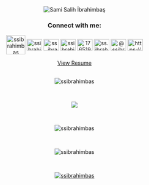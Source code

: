 <div align='center'>
  <img src="./ssibrahimbas_cover.svg" alt="Sami Salih İbrahimbaş" />
</div>

<h3 align="center">Connect with me:</h3>

<div align="center">

  
<a href="https://gitlab.com/ssibrahimbas" target="blank"><img align="center" src="https://about.gitlab.com/images/press/logo/svg/gitlab-logo-500.svg" alt="ssibrahimbas" height="auto" width="50" /></a>
<a href="https://dev.to/ssibrahimbas" target="blank"><img align="center" src="https://raw.githubusercontent.com/rahuldkjain/github-profile-readme-generator/master/src/images/icons/Social/devto.svg" alt="ssibrahimbas" height="30" width="40" /></a>
<a href="https://twitter.com/ss_ibrahimbas" target="blank"><img align="center" src="https://raw.githubusercontent.com/rahuldkjain/github-profile-readme-generator/master/src/images/icons/Social/twitter.svg" alt="ss_ibrahimbas" height="30" width="40" /></a>
<a href="https://linkedin.com/in/ssibrahimbas" target="blank"><img align="center" src="https://raw.githubusercontent.com/rahuldkjain/github-profile-readme-generator/master/src/images/icons/Social/linked-in-alt.svg" alt="ssibrahimbas" height="30" width="40" /></a>
<a href="https://stackoverflow.com/users/17651928" target="blank"><img align="center" src="https://raw.githubusercontent.com/rahuldkjain/github-profile-readme-generator/master/src/images/icons/Social/stack-overflow.svg" alt="17651928" height="30" width="40" /></a>
<a href="https://instagram.com/ss.ibrahimbas" target="blank"><img align="center" src="https://raw.githubusercontent.com/rahuldkjain/github-profile-readme-generator/master/src/images/icons/Social/instagram.svg" alt="ss.ibrahimbas" height="30" width="40" /></a>
<a href="https://medium.com/@ssibrahimbas" target="blank"><img align="center" src="https://raw.githubusercontent.com/rahuldkjain/github-profile-readme-generator/master/src/images/icons/Social/medium.svg" alt="@ssibrahimbas" height="30" width="40" /></a>
<a href="https://www.youtube.com/channel/UCLqOX31k4bQ1SlbXdDXS5qg" target="blank"><img align="center" src="https://raw.githubusercontent.com/rahuldkjain/github-profile-readme-generator/master/src/images/icons/Social/youtube.svg" alt="https://www.youtube.com/channel/uclqox31k4bq1slbxddxs5qg" height="30" width="40" /></a>

<a href="https://github.com/ssibrahimbas/ssibrahimbas/blob/main/ssibrahimbas_cv_compressed.pdf" target="_blank">View Resume</a>
</div>

<br/>


<div align="center">
 <img src="https://komarev.com/ghpvc/?username=ssibrahimbas&label=Profile%20views&color=0e75b6&style=flat&theme=dark" alt="ssibrahimbas" /> 
</div>

&nbsp;

<div align="center">
<img src="https://github-readme-stackoverflow.vercel.app/?userID=17651928&theme=dark"/>
</div>

&nbsp;

<div align="center">
<img align="center" src="https://github-readme-streak-stats.herokuapp.com/?user=ssibrahimbas&theme=dark" alt="ssibrahimbas" />
</div>

&nbsp;

<div align="center">
<img align="center" src="https://github-readme-stats.vercel.app/api?username=ssibrahimbas&show_icons=true&locale=en&theme=dark" alt="ssibrahimbas" />
</div>

&nbsp;

<div align="center">
 <a href="https://github.com/ryo-ma/github-profile-trophy"><img src="https://github-profile-trophy.vercel.app/?username=ssibrahimbas&theme=dracula&column=-1" alt="ssibrahimbas" /></a>
</div>
